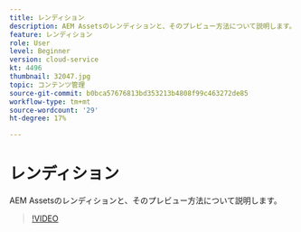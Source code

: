 ```yaml
---
title: レンディション
description: AEM Assetsのレンディションと、そのプレビュー方法について説明します。
feature: レンディション
role: User
level: Beginner
version: cloud-service
kt: 4496
thumbnail: 32047.jpg
topic: コンテンツ管理
source-git-commit: b0bca57676813bd353213b4808f99c463272de85
workflow-type: tm+mt
source-wordcount: '29'
ht-degree: 17%

---
```



# レンディション

AEM Assetsのレンディションと、そのプレビュー方法について説明します。

>[!VIDEO](https://video.tv.adobe.com/v/32047/?quality=12&learn=on&hidetitle=true)